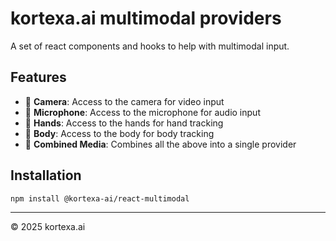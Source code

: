 # kortexa.ai multimodal providers

A set of react components and hooks to help with multimodal input.

## Features

-   🎥 **Camera**: Access to the camera for video input
-   🎤 **Microphone**: Access to the microphone for audio input
-   🧩 **Hands**: Access to the hands for hand tracking
-   🧩 **Body**: Access to the body for body tracking
-   🧩 **Combined Media**: Combines all the above into a single provider

## Installation

```bash
npm install @kortexa-ai/react-multimodal
```

---

© 2025 kortexa.ai

